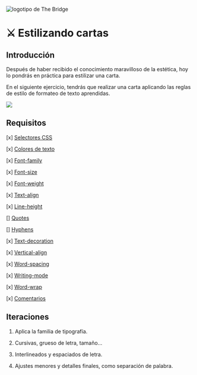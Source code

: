![logotipo de The Bridge](https://user-images.githubusercontent.com/27650532/77754601-e8365180-702b-11ea-8bed-5bc14a43f869.png "logotipo de The Bridge")

# :crossed_swords: Estilizando cartas #

## Introducción ##

Después de haber recibido el conocimiento maravilloso de la estética, hoy lo pondrás en práctica para estilizar una carta.

En el siguiente ejercicio, tendrás que realizar una carta aplicando las reglas de estilo de formateo de texto aprendidas.

![](image.gif)

## Requisitos ##

[x] [Selectores CSS](https://www.w3schools.com/css/css_selectors.asp)

[x] [Colores de texto](https://www.w3schools.com/css/css_text.asp)

[x] [Font-family](https://www.w3schools.com/css/css_font.asp)

[x] [Font-size](https://www.w3schools.com/cssref/pr_font_font-size.asp)

[x] [Font-weight](https://www.w3schools.com/cssref/pr_font_weight.asp)

[x] [Text-align](https://www.w3schools.com/cssref/pr_text_text-align.asp)

[x] [Line-height](https://www.w3schools.com/cssref/pr_dim_line-height.asp)

[] [Quotes](https://www.w3schools.com/cssref/pr_gen_quotes.asp)

[] [Hyphens](https://www.w3schools.com/cssref/css3_pr_hyphens.asp)

[x] [Text-decoration](https://www.w3schools.com/cssref/pr_text_text-decoration.asp)

[x] [Vertical-align](https://www.w3schools.com/cssref/pr_pos_vertical-align.asp)

[x] [Word-spacing](https://www.w3schools.com/cssref/pr_text_word-spacing.asp)

[x] [Writing-mode](https://www.w3schools.com/cssref/css3_pr_writing-mode.asp)

[x] [Word-wrap](https://www.w3schools.com/cssref/css3_pr_word-wrap.asp)

[x] [Comentarios](https://www.w3schools.com/css/css_comments.asp)

## Iteraciones ##

1. Aplica la familia de tipografía.

2. Cursivas, grueso de letra, tamaño...

3. Interlineados y espaciados de letra.

3. Ajustes menores y detalles finales, como separación de palabra.
